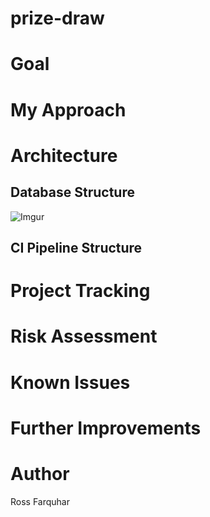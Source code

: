 # prize-draw
# Goal
# My Approach
# Architecture
## Database Structure
![Imgur](https://i.imgur.com/DHJdwK4.png)
## CI Pipeline Structure
# Project Tracking
# Risk Assessment
# Known Issues
# Further Improvements
# Author
Ross Farquhar

